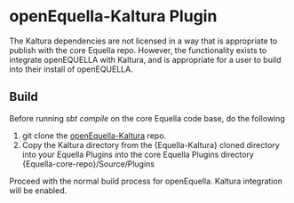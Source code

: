 # openEquella-Kaltura Plugin

The Kaltura dependencies are not licensed in a way that is appropriate to publish with the core Equella repo.  However, the functionality exists to integrate openEQUELLA with Kaltura, and is appropriate for a user to build into their install of openEQUELLA.

## Build
Before running _sbt compile_ on the core Equella code base, do the following
1. git clone the [openEquella-Kaltura](https://github.com/equella/Equella-Kaltura) repo.
1. Copy the Kaltura directory from the {Equella-Kaltura} cloned directory into your Equella Plugins into the core Equella Plugins directory {Equella-core-repo}/Source/Plugins

Proceed with the normal build process for openEquella.  Kaltura integration will be enabled.
